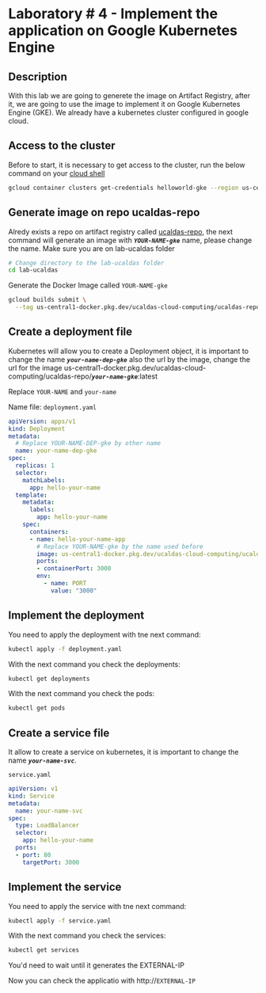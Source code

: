 # Laboratory # 4 - Implement the application on Google Kubernetes Engine

## Description

With this lab we are going to generete the image on Artifact Registry, after it, we are going to use the image to implement it on Google Kubernetes Engine (GKE). We already have a kubernetes cluster configured in google cloud.

## Access to the cluster

Before to start, it is necessary to get access to the cluster, run the below command on your [cloud shell](https://console.cloud.google.com/welcome?pli=1&project=ucaldas-cloud-computing&cloudshell=true)

```bash
gcloud container clusters get-credentials helloworld-gke --region us-central1 --project ucaldas-cloud-computing
```

## Generate image on repo ucaldas-repo

Alredy exists a repo on artifact registry called [ucaldas-repo](https://console.cloud.google.com/artifacts/docker/ucaldas-cloud-computing/us-central1/ucaldas-repo?cloudshell=true&project=ucaldas-cloud-computing), the next command will generate an image with ___`YOUR-NAME-gke`___ name, please change the name. Make sure you are on lab-ucaldas folder
```sh
# Change directory to the lab-ucaldas folder
cd lab-ucaldas
```
Generate the Docker Image called `YOUR-NAME-gke`
```sh
gcloud builds submit \
  --tag us-central1-docker.pkg.dev/ucaldas-cloud-computing/ucaldas-repo/YOUR-NAME-gke .
```

## Create a deployment file

Kubernetes will allow you to create a Deployment object, it is important to change the name ___`your-name-dep-gke`___ also the url by the image, change the url for the image us-central1-docker.pkg.dev/ucaldas-cloud-computing/ucaldas-repo/___`your-name-gke`___:latest

Replace `YOUR-NAME` and `your-name`

Name file: `deployment.yaml`
```yaml
apiVersion: apps/v1
kind: Deployment
metadata:
  # Replace YOUR-NAME-DEP-gke by other name
  name: your-name-dep-gke
spec:
  replicas: 1
  selector:
    matchLabels:
      app: hello-your-name
  template:
    metadata:
      labels:
        app: hello-your-name
    spec:
      containers:
      - name: hello-your-name-app
        # Replace YOUR-NAME-gke by the name used before
        image: us-central1-docker.pkg.dev/ucaldas-cloud-computing/ucaldas-repo/YOUR-NAME-gke:latest
        ports:
        - containerPort: 3000
        env:
          - name: PORT
            value: "3000"
```


## Implement the deployment

You need to apply the deployment with tne next command:

```sh
kubectl apply -f deployment.yaml
```
With the next command you check the deployments:

```sh
kubectl get deployments
```

With the next command you check the pods:
```sh
kubectl get pods
```

## Create a service file

It allow to create a service on kubernetes, it is important to change the name ___`your-name-svc`___.

`service.yaml`
```yaml
apiVersion: v1
kind: Service
metadata:
  name: your-name-svc
spec:
  type: LoadBalancer
  selector:
    app: hello-your-name
  ports:
  - port: 80
    targetPort: 3000
```

## Implement the service

You need to apply the service with tne next command:

```sh
kubectl apply -f service.yaml
```
With the next command you check the services:

```sh
kubectl get services
```

You'd need to wait until it generates the EXTERNAL-IP

Now you can check the applicatio with http://`EXTERNAL-IP`
